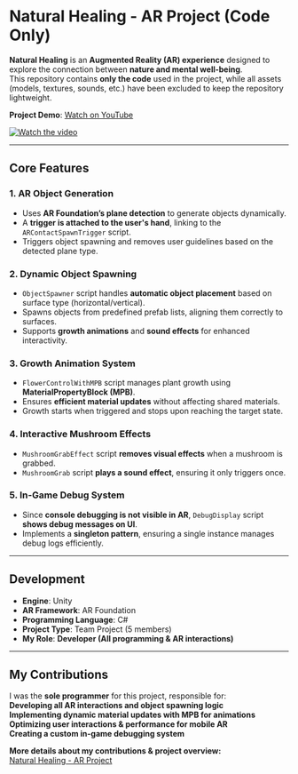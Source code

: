 # Natural Healing - AR Project (Code Only)  

**Natural Healing** is an **Augmented Reality (AR) experience** designed to explore the connection between **nature and mental well-being**.  
This repository contains **only the code** used in the project, while all assets (models, textures, sounds, etc.) have been excluded to keep the repository lightweight.  

**Project Demo**: [Watch on YouTube](https://youtu.be/0efnLXpTF-8)  

[![Watch the video](https://img.youtube.com/vi/0efnLXpTF-8/0.jpg)](https://youtu.be/0efnLXpTF-8)  

---

## **Core Features**  

### **1. AR Object Generation**  
- Uses **AR Foundation’s plane detection** to generate objects dynamically.  
- A **trigger is attached to the user's hand**, linking to the `ARContactSpawnTrigger` script.  
- Triggers object spawning and removes user guidelines based on the detected plane type.  

### **2. Dynamic Object Spawning**  
- `ObjectSpawner` script handles **automatic object placement** based on surface type (horizontal/vertical).  
- Spawns objects from predefined prefab lists, aligning them correctly to surfaces.  
- Supports **growth animations** and **sound effects** for enhanced interactivity.  

### **3. Growth Animation System**  
- `FlowerControlWithMPB` script manages plant growth using **MaterialPropertyBlock (MPB)**.  
- Ensures **efficient material updates** without affecting shared materials.  
- Growth starts when triggered and stops upon reaching the target state.  

### **4. Interactive Mushroom Effects**  
- `MushroomGrabEffect` script **removes visual effects** when a mushroom is grabbed.  
- `MushroomGrab` script **plays a sound effect**, ensuring it only triggers once.  

### **5. In-Game Debug System**  
- Since **console debugging is not visible in AR**, `DebugDisplay` script **shows debug messages on UI**.  
- Implements a **singleton pattern**, ensuring a single instance manages debug logs efficiently.  

---

## **Development**  
- **Engine**: Unity  
- **AR Framework**: AR Foundation  
- **Programming Language**: C#  
- **Project Type**: Team Project (5 members)  
- **My Role**: **Developer (All programming & AR interactions)**  

---

## **My Contributions**  
I was the **sole programmer** for this project, responsible for:  
 **Developing all AR interactions and object spawning logic**  
 **Implementing dynamic material updates with MPB for animations**  
 **Optimizing user interactions & performance for mobile AR**  
 **Creating a custom in-game debugging system**  

**More details about my contributions & project overview:**  
 [Natural Healing - AR Project](https://lyk953176376.wixsite.com/my-site-3)  
